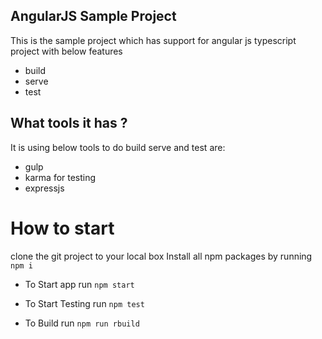 ## AngularJS Sample Project

This is the sample project which has support for angular js typescript project with below features

* build
* serve
* test 

## What tools it has ? 

It is using below tools to do build serve and test are:

* gulp
* karma for testing
* expressjs

# How to start

clone the git project to your local box
Install all npm packages by running `npm i`

* To Start app run `npm start`

* To Start Testing run  `npm test`

* To Build run `npm run rbuild`

